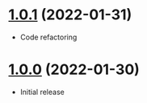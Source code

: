 <a name="1.0.1"></a>
# [1.0.1](https://github.com/faker-javascript/game) (2022-01-31)
* Code refactoring

<a name="1.0.0"></a>
# [1.0.0](https://github.com/faker-javascript/game) (2022-01-30)
* Initial release
